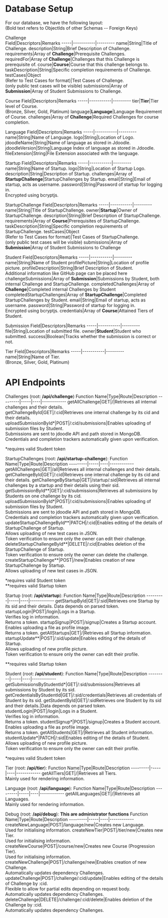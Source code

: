 # Database Setup  
For our database, we have the following layout:  
(Bold text refers to ObjectIds of other Schemas -- Foreign Keys)  

Challenge  
Field|Descriptors|Remarks
-----|-----------|---------
name|String|Title of Challenge.
description|String|Brief Description of Challenge.
requirements|Array of **Challenge**|Prerequisite Challenges.
requiredFor|Array of **Challenge**|Challenges that this Challenge is prerequisite of.
course|**Course**|Course that this challenge belongs to.
taskDescription|String|Specific completion requirements of Challenge.
testCases|Object<br />(Refer to Test Cases for format)|Test Cases of Challenge.<br />(only public test cases will be visible)
submissions|Array of **Submission**|Array of Student Submissions to Challenge.

Course
Field|Descriptors|Remarks
-----|-----------|---------
tier|**Tier**|Tier level of Course. <br />(Bronze, Silver, Gold, Platinum)
language|**Language**|Language Requirement of Course.
challenges|Array of **Challenge**|Required Challenges for course completion.

Language
Field|Descriptors|Remarks
-----|-----------|---------
name|String|Name of Language.
logo|String|Location of Logo.
jdoodleName|String|Name of language as stored in Jdoodle.
jdoodleVersion|String|Language Index of language as stored in Jdoodle.
fileExtension|String|File Extension associated with the language.

Startup
Field|Descriptors|Remarks
-----|-----------|---------
name|String|Name of Startup.
logo|String|Location of Startup Logo.
description|String|Description of Startup.
challenges|Array of **StartupChallenge**|StartupChallenges by Startup.
email|String|Email of startup, acts as username.
password|String|Password of startup for logging in.<br />Encrypted using bcryptjs.

StartupChallenge
Field|Descriptors|Remarks
-----|-----------|---------
name|String|Title of StartupChallenge.
owner|**Startup**|Owner of StartupChallenge.
description|String|Brief Description of StartupChallenge.
requirements|Array of **Course**|Prerequisites of StartupChallenge.
taskDescription|String|Specific completion requirements of StartupChallenge.
testCases|Object<br />(Refer to Test Cases for format)|Test Cases of StartupChallenge.<br />(only public test cases will be visible)
submissions|Array of **Submission**|Array of Student Submissions to Challenge

Student
Field|Descriptors|Remarks
-----|-----------|---------
name|String|Name of Student
profilePicture|String|Location of profile picture.
profileDescription|String|Brief Description of Student.<br />Additional information like GitHub page can be placed here
challengeSubmissions|Array of **Submission**|Submissions by Student, both internal Challenge and StartupChallenge.
completedChallenges|Array of **Challenge**|Completed internal Challenges by Student
completedStartupChallenges|Array of **StartupChallenge**|Completed StartupChallenges by Student.
email|String|Email of startup, acts as username.
password|String|Password of startup for logging in.<br />Encrypted using bcryptjs.
credentials|Array of **Course**|Attained Tiers of Student.

Submission
Field|Descriptors|Remarks
-----|-----------|---------
file|String|Location of submitted file.
owner|**Student**|Student who submitted.
success|Boolean|Tracks whether the submission is correct or not.

Tier
Field|Descriptors|Remarks
-----|-----------|---------
name|String|Name of Tier. <br />(Bronze, Silver, Gold, Platinum)

# API Endpoints

Challenges (root: **/api/challenge**)
Function Name|Type|Route|Description
---------|-----|----|------------
getAllChallenge|GET|/|Retrieves all internal challenges and their details.  
getChallengeById|GET|/:cid|Retrieves one internal challenge by its cid and their details.  
uploadSubmissionById*|POST|/:cid/submissions|Enables uploading of submission files by Student. <br />Submissions are sent to jdoodle API and path stored in MongoDB. <br /> Credentials and completion trackers automatically given upon verification.

*requires valid Student token  <br />

StartupChallenges (root: **/api/startup-challenge**):
Function Name|Type|Route|Description
---------|-----|----|------------
getAllChallenges|GET|/all|Retrieves all internal challenges and their details.
getChallengeById|GET|/:cid|Retrieves one internal challenge by its cid and their details.
getChallengeByStartup|GET|/startup/:sid|Retrieves all internal challenges by a startup and their details using their sid.
getSubmissionById**|GET|/:cid/submissions|Retrieves all submissions by Students on one challenge by its cid.
uploadSubmissionById*|POST|/:cid/submissions|Enables uploading of submission files by Student.<br />Submissions are sent to jdoodle API and path stored in MongoDB.<br />Credentials and completion trackers automatically given upon verification.
updateStartupChallengeById**|PATCH|/:cid|Enables editing of the details of StartupChallenge of Startup.<br />Allows uploading of new test cases in JSON.<br />Token verification to ensure only the owner can edit their challenge.
deleteStartupChallengeById**|DELETE|/:cid|Enables deletion of the StartupChallenge of Startup.<br />Token verification to ensure only the owner can delete the challenge.
createStartupChallenge**|POST|/new|Enables creation of new StartupChallenge by Startup.<br />Allows uploading of new test cases in JSON.

*requires valid Student token  
**requires valid Startup token  <br />

Startup (root: **/api/startup**):
Function Name|Type|Route|Description
---------|-----|----|------------
getStartupById|GET|/:sid|Retrieves one Startup by its sid and their details.
Data depends on parsed token.
startupLogin|POST|/login|Logs in a Startup.<br />Verifies log in information.<br />Returns a token.
startupSignup|POST|/signup|Creates a Startup account.<br />Enables uploading a file as profile image.<br />Returns a token.
getAllStartups|GET|/|Retrieves all Startup information.
startupUpdate**|POST|/:sid/update|Enables editing of the details of Startup.<br />Allows uploading of new profile picture.<br />Token verification to ensure only the owner can edit their profile.

**requires valid Startup token <br />

Student (root: **/api/student**):
Function Name|Type|Route|Description
---------|-----|----|------------
getSubmissionsByStudentId*|GET|/:sid/submissions|Retrieves all submissions by Student by its sid.
getCredentialsByStudentId|GET|/:sid/credentials|Retrieves all credentials of Student by its sid.
getStudentById|GET|/:sidRetrieves one Student by its sid and their details.|Data depends on parsed token.
studentLogin|POST|/login|Logs in a Student.<br />Verifies log in information.<br />Returns a token.
studentSignup*|POST|/signup|Creates a Student account.<br />Enables uploading a file as profile image.<br />Returns a token.
getAllStudents|GET|/|Retrieves all Student information.
studentUpdate*|PATCH|/:sid|Enables editing of the details of Student.<br />Allows uploading of new profile picture. <br />Token verification to ensure only the owner can edit their profile.

*requires valid Student token <br />

Tier (root: **/api/tier**):
Function Name|Type|Route|Description
---------|-----|----|------------
getAllTiers|GET|/|Retrieves all Tiers.<br />Mainly used for rendering information.

Language (root: **/api/language**):
Function Name|Type|Route|Description
---------|-----|----|------------
getAllLanguages|GET|/|Retrieves all Languages. <br />Mainly used for rendering information.

Debug (root: **/api/debug**): **This are administrator functions**
Function Name|Type|Route|Description
---------|-----|----|------------
createNewLanguage|POST|/language/new|Creates new Language.<br />Used for initialising information.
createNewTier|POST|/tier/new|Creates new Tier.<br />Used for initialising information.
createNewCourse|POST|/course/new|Creates new Course (Progression Tier).<br />Used for initialising information.
createNewChallenge|POST|/challenge/new|Enables creation of new Challenge.<br />Automatically updates dependency Challenges.
updateChallenge|POST|/challenge/:cid/update|Enables editing of the details of Challenge by :cid.<br />Flexible to allow for partial edits depending on request body. <br />Automatically updates dependency Challenges.
deleteChallenge|DELETE|/challenge/:cid/delete|Enables deletion of the Challenge by :cid. <br />Automatically updates dependency Challenges.

